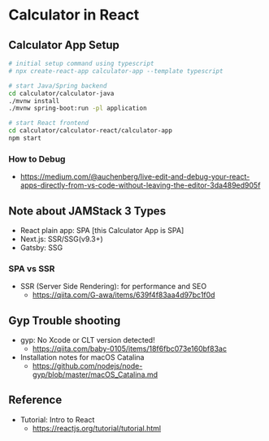 # Calculator in React


## Calculator App Setup

```bash
# initial setup command using typescript
# npx create-react-app calculator-app --template typescript

# start Java/Spring backend
cd calculator/calculator-java
./mvnw install
./mvnw spring-boot:run -pl application

# start React frontend
cd calculator/calculator-react/calculator-app
npm start
```

### How to Debug

* https://medium.com/@auchenberg/live-edit-and-debug-your-react-apps-directly-from-vs-code-without-leaving-the-editor-3da489ed905f


## Note about JAMStack 3 Types

* React plain app: SPA [this Calculator App is SPA]
* Next.js: SSR/SSG(v9.3+)
* Gatsby: SSG

### SPA vs SSR

* SSR (Server Side Rendering): for performance and SEO
  - https://qiita.com/G-awa/items/639f4f83aa4d97bc1f0d


## Gyp Trouble shooting

* gyp: No Xcode or CLT version detected!
  - https://qiita.com/baby-0105/items/18f6fbc073e160bf83ac
* Installation notes for macOS Catalina
  - https://github.com/nodejs/node-gyp/blob/master/macOS_Catalina.md


## Reference

* Tutorial: Intro to React
  - https://reactjs.org/tutorial/tutorial.html
